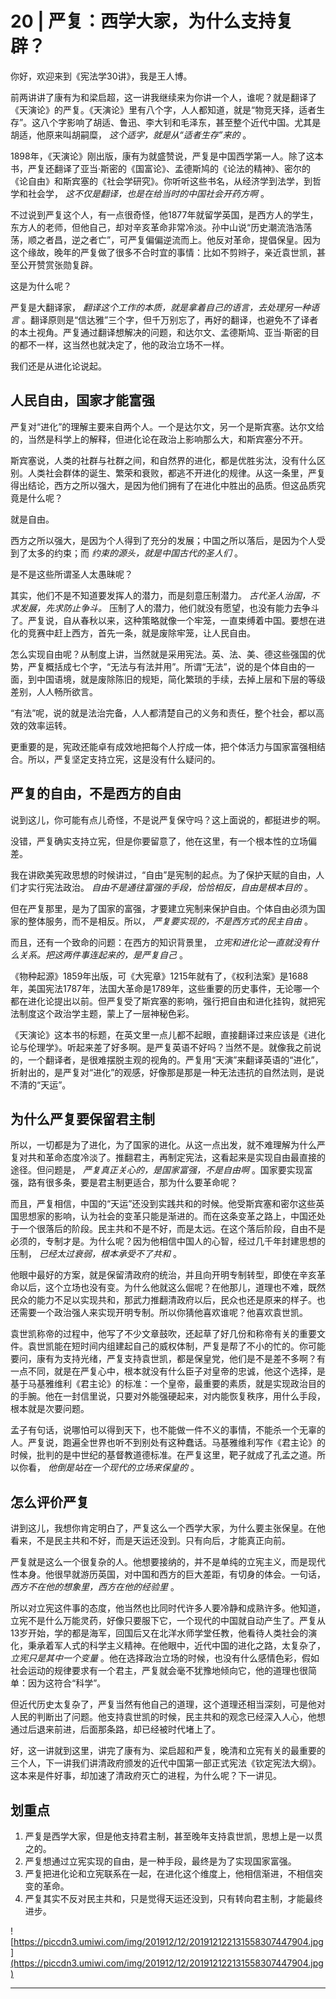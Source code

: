 # 20 | 严复：西学大家，为什么支持复辟？

你好，欢迎来到《宪法学30讲》，我是王人博。

前两讲讲了康有为和梁启超，这一讲我继续来为你讲一个人，谁呢？就是翻译了《天演论》的严复。《天演论》里有八个字，人人都知道，就是“物竞天择，适者生存”。这八个字影响了胡适、鲁迅、李大钊和毛泽东，甚至整个近代中国。尤其是胡适，他原来叫胡嗣糜， *这个适字，就是从“适者生存”来的* 。

1898年，《天演论》刚出版，康有为就盛赞说，严复是中国西学第一人。除了这本书，严复还翻译了亚当·斯密的《国富论》、孟德斯鸠的《论法的精神》、密尔的《论自由》和斯宾塞的《社会学研究》。你听听这些书名，从经济学到法学，到哲学和社会学， *这不仅是翻译，也是在给当时的中国社会开药方啊* 。

不过说到严复这个人，有一点很奇怪，他1877年就留学英国，是西方人的学生，东方人的老师，但他自己，却对辛亥革命非常冷淡。孙中山说“历史潮流浩浩荡荡，顺之者昌，逆之者亡”，可严复偏偏逆流而上。他反对革命，提倡保皇。因为这个缘故，晚年的严复做了很多不合时宜的事情：比如不剪辫子，亲近袁世凯，甚至公开赞赏张勋复辟。

这是为什么呢？

严复是大翻译家， *翻译这个工作的本质，就是拿着自己的语言，去处理另一种语言* 。翻译原则是“信达雅”三个字，但千万别忘了，再好的翻译，也避免不了译者的本土视角。严复通过翻译想解决的问题，和达尔文、孟德斯鸠、亚当·斯密的目的都不一样，这当然也就决定了，他的政治立场不一样。

我们还是从进化论说起。

## 人民自由，国家才能富强

严复对“进化”的理解主要来自两个人。一个是达尔文，另一个是斯宾塞。达尔文给的，当然是科学上的解释，但进化论在政治上影响那么大，和斯宾塞分不开。

斯宾塞说，人类的社群与社群之间，和自然界的进化，都是优胜劣汰，没有什么区别。人类社会群体的诞生、繁荣和衰败，都逃不开进化的规律。从这一条里，严复得出结论，西方之所以强大，是因为他们拥有了在进化中胜出的品质。但这品质究竟是什么呢？

就是自由。

西方之所以强大，是因为个人得到了充分的发展；中国之所以落后，是因为个人受到了太多的约束；而 *约束的源头，就是中国古代的圣人们* 。

是不是这些所谓圣人太愚昧呢？

其实，他们不是不知道要发挥人的潜力，而是刻意压制潜力。 *古代圣人治国，不求发展，先求防止争斗。* 压制了人的潜力，他们就没有愿望，也没有能力去争斗了。严复说，自从春秋以来，这种策略就像一个牢笼，一直束缚着中国。要想在进化的竞赛中赶上西方，首先一条，就是废除牢笼，让人民自由。

怎么实现自由呢？从制度上讲，当然就是采用宪法。英、法、美、德这些强国的优势，严复概括成七个字，“无法与有法并用”。所谓“无法”，说的是个体自由的一面，到中国语境，就是废除陈旧的规矩，简化繁琐的手续，去掉上层和下层的等级差别，人人畅所欲言。

“有法”呢，说的就是法治完备，人人都清楚自己的义务和责任，整个社会，都以高效的效率运转。

更重要的是，宪政还能卓有成效地把每个人拧成一体，把个体活力与国家富强相结合。所以，严复坚定支持立宪，这是没有什么疑问的。

## 严复的自由，不是西方的自由

说到这儿，你可能有点儿奇怪，不是说严复保守吗？这上面说的，都挺进步的啊。

没错，严复确实支持立宪，但是你要留意了，他在这里，有一个根本性的立场偏差。

我在讲欧美宪政思想的时候讲过，“自由”是宪制的起点。为了保护天赋的自由，人们才实行宪法政治。 *自由不是通往富强的手段，恰恰相反，自由是根本目的* 。

但在严复那里，是为了国家的富强，才要建立宪制来保护自由。个体自由必须为国家的整体服务，而不是相反。所以， *严复要实现的，不是西方式的民主自由* 。

而且，还有一个致命的问题：在西方的知识背景里， *立宪和进化论一直就没有什么关系。把这两件事连起来的，是严复自己* 。

《物种起源》1859年出版，可《大宪章》1215年就有了，《权利法案》是1688年，美国宪法1787年，法国大革命是1789年，这些重要的历史事件，无论哪一个都在进化论提出以前。但严复受了斯宾塞的影响，强行把自由和进化挂钩，就把宪法制度这个政治学主题，蒙上了一层神秘色彩。

《天演论》这本书的标题，在英文里一点儿都不起眼，直接翻译过来应该是《进化论与伦理学》。听起来差了好多啊。是严复英语不好吗？当然不是。就像我之前说的，一个翻译者，是很难摆脱主观的视角的。严复用“天演”来翻译英语的“进化”，折射出的，是严复对“进化”的观感，好像那是那是一种无法违抗的自然法则，是说不清的“天运”。

## 为什么严复要保留君主制

所以，一切都是为了进化，为了国家的进化。从这一点出发，就不难理解为什么严复对共和革命态度冷淡了。推翻君主，再制定宪法，这看起来是实现自由最直接的途径。但问题是， *严复真正关心的，是国家富强，不是自由啊* 。国家要实现富强，路有很多条，要是君主制更适合，那为什么要革命呢？

而且，严复相信，中国的“天运”还没到实践共和的时候。他受斯宾塞和密尔这些英国思想家的影响，认为社会的变革只能是渐进的。而在这条变革之路上，中国还处于一个很落后的阶段。民主共和不是不好，而是太远。在这个落后阶段，自由不是必须的，专制才是。为什么呢？因为他相信中国人的心智，经过几千年封建思想的压制， *已经太过衰弱，根本承受不了共和* 。

他眼中最好的方案，就是保留清政府的统治，并且向开明专制转型，即使在辛亥革命以后，这个立场也没有变。为什么他就这么倔呢？在他那儿，道理也不难，既然民众的能力不足以实现共和，那武力推翻清政府以后，民众也还是原来的样子。也还需要一个政治强人来实现开明专制。所以你猜他喜欢谁呢？他喜欢袁世凯。

袁世凯称帝的过程中，他写了不少文章鼓吹，还起草了好几份和称帝有关的重要文件。袁世凯能在短时间内组建起自己的威权体制，严复是帮了不小的忙的。你可能要问，康有为支持光绪，严复支持袁世凯，都是保皇党，他们是不是差不多啊？有一点不同，就是在严复心中，根本就没有什么臣子对皇帝的忠诚，他这个选择，是基于马基雅维利《君主论》的标准：一个皇帝，最重要的素质，就是实现政治目的的手腕。他在一封信里说，只要对外能强硬起来，对内能恢复秩序，用什么手段，根本就是次要问题。

孟子有句话，说哪怕可以得到天下，也不能做一件不义的事情，不能杀一个无辜的人。严复说，跑遍全世界也听不到别处有这种蠢话。马基雅维利写作《君主论》的时候，批判的是中世纪的基督教道德标准。在严复这里，靶子就成了孔孟之道。所以你看， *他倒是站在一个现代的立场来保皇的* 。

## 怎么评价严复

讲到这儿，我想你肯定明白了，严复这么一个西学大家，为什么要主张保皇。在他看来，不是民主共和不好，而是天运还没到。只有向后，才能真正向前。

严复就是这么一个很复杂的人。他想要接纳的，并不是单纯的立宪主义，而是现代性本身。他很早就游历英国，对中国和西方的巨大差距，有切身的体会。一句话， *西方不在他的想象里，西方在他的经验里* 。

所以对立宪这件事的态度，他当然也比同时代许多人要冷静和成熟许多。他知道，立宪不是什么万能灵药，好像只要服下它，一个现代的中国就自动产生了。严复从13岁开始，学的都是海军，回国后又在北洋水师学堂任教，他看待人类社会的演化，秉承着军人式的科学主义精神。在他眼中，近代中国的进化之路，太复杂了， *立宪只是其中一个变量* 。他在选择政治立场的时候，也没有什么感情色彩，假如社会运动的规律要求有一个君主，严复就会毫不犹豫地倾向它，他的道理也很简单：因为这符合“科学”。

但近代历史太复杂了，严复当然有他自己的道理，这个道理还相当深刻，可是他对人民的判断出了问题。他支持袁世凯的时候，民主共和的观念已经深入人心，他想通过后退来前进，后面那条路，却已经被时代堵上了。

好，这一讲就到这里，讲完了康有为、梁启超和严复，晚清和立宪有关的最重要的三个人，下一讲我们讲清政府颁发的近代中国第一部正式宪法《钦定宪法大纲》。这本来是件好事，却加速了清政府灭亡的进程，为什么呢？下一讲见。

## 划重点


1. 严复是西学大家，但是他支持君主制，甚至晚年支持袁世凯，思想上是一以贯之的。
2. 严复想通过立宪实现的自由，是一种手段，最终是为了实现国家富强。
3. 严复把进化论和立宪联系在一起，在进化这个维度上，他相信渐进，不相信突变的革命。
4. 严复其实不反对民主共和，只是觉得天运还没到，只有转向君主制，才能最终进步。


![https://piccdn3.umiwi.com/img/201912/12/201912122131558307447904.jpg](https://piccdn3.umiwi.com/img/201912/12/201912122131558307447904.jpg)

---
